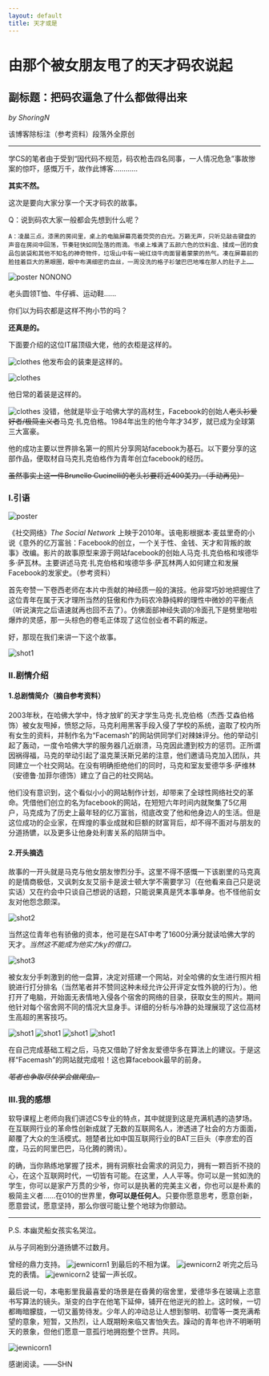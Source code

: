 ```yaml
---
layout: default
title: 天才或是
---
```

# 由那个被女朋友甩了的天才码农说起
## 副标题：把码农逼急了什么都做得出来
_by ShoringN_

该博客除标注（参考资料）段落外全原创

---

学CS的笔者由于受到“因代码不规范，码农枪击四名同事，一人情况危急”事故惨案的惊吓，感慨万千，故作此博客…………
   
**其实不然。**
   
这次是要向大家分享一个天才码农的故事。

Q：说到码农大家一般都会先想到什么呢？
```
A：凌晨三点，漆黑的房间里，桌上的电脑屏幕亮着荧荧的白光。万籁无声，只听见敲击键盘的声音在房间中回荡，节奏轻快如同坠落的雨滴。书桌上堆满了五颜六色的饮料盒、揉成一团的食品包装袋和其他不知名的神奇物件，垃圾山中有一碗红烧牛肉面冒着蒙蒙的热气。凑在屏幕前的脸挂着巨大的黑眼圈，眼中布满细密的血丝，一周没洗的格子衫皱巴巴地堆在那人的肚子上……
```

![poster](images\lab0315.jpg)
NONONO

老头圆领T恤、牛仔裤、运动鞋……

你们以为码农都是这样不拘小节的吗？

**还真是的。**

下面要介绍的这位IT届顶级大佬，他的衣柜是这样的。

![clothes](images\lab0316.jpg)
他发布会的装束是这样的。

![clothes](images\lab0317.jpg)

他日常的着装是这样的。

![clothes](images\lab0318.jpg)
没错，他就是毕业于哈佛大学的高材生，Facebook的创始人~~老头衫爱好者/极简主义者~~马克·扎克伯格。1984年出生的他今年才34岁，就已成为全球第三大富豪。

他的成功主要以世界排名第一的照片分享网站facebook为基石。以下要分享的这部作品，便取材自马克扎克伯格作为青年创立facebook的经历。

~~虽然事实上这一件Brunello Cucinelli的老头衫要将近400美刀。（手动再见）~~
### Ⅰ.引语
![poster](images\lab03poster.jpg)

《社交网络》_The Social Network_ 上映于2010年。该电影根据本·麦兹里奇的小说《意外的亿万富翁：Facebook的创立，一个关于性、金钱、天才和背叛的故事》改编。影片的故事原型来源于网站facebook的创始人马克·扎克伯格和埃德华多·萨瓦林。主要讲述马克·扎克伯格和埃德华多·萨瓦林两人如何建立和发展Facebook的发家史。（参考资料）

首先夸赞一下卷西老师在本片中贡献的神经质一般的演技。他非常巧妙地把握住了这位青年在属于天才理所当然的狂傲和作为码农冷静纯粹的理性中微妙的平衡点（听说演完之后语速就再也回不去了）。仿佛面部神经失调的冷面孔下是劈里啪啦爆炸的灵感，那一头棕色的卷毛正体现了这位创业者不羁的叛逆。

好，那现在我们来讲一下这个故事。

![shot1](images\lab0302.jpg)
### Ⅱ.剧情介绍
#### 1.总剧情简介（摘自参考资料）
2003年秋，在哈佛大学中，恃才放旷的天才学生马克·扎克伯格（杰西·艾森伯格饰）被女友甩掉，愤怒之际，马克利用黑客手段入侵了学校的系统，盗取了校内所有女生的资料，并制作名为“Facemash”的网站供同学们对辣妹评分。他的举动引起了轰动，一度令哈佛大学的服务器几近崩溃，马克因此遭到校方的惩罚。正所谓因祸得福，马克的举动引起了温克莱沃斯兄弟的注意，他们邀请马克加入团队，共同建立一个社交网站。在没有明确拒绝他们的同时，马克和室友爱德华多·萨维林（安德鲁·加菲尔德饰）建立了自己的社交网站。

他们没有意识到，这个看似小小的网站制作计划，却带来了全球性网络社交的革命。凭借他们创立的名为facebook的网站，在短短六年时间内就聚集了5亿用户，马克成为了历史上最年轻的亿万富翁，彻底改变了他和他身边人的生活。但是这位成功的企业家，在辉煌的事业成就和巨额的财富背后，却不得不面对与朋友的分道扬镳，以及更多让他身处利害关系的陷阱当中。

#### 2.开头摘选
故事的一开头就是马克与他女朋友惨烈分手。这里不得不感慨一下该剧里的马克真的是情商极低，又讽刺女友艾丽卡是波士顿大学不需要学习（在他看来自己只是说实话）又在约会中只谈自己想说的话题，只能说果真是凭本事单身。也不怪他前女友对他怨念颇深。

![shot2](images\lab0304.jpg)

当然这位青年也有骄傲的资本，他可是在SAT中考了1600分满分就读哈佛大学的天才。_当然这不能成为他实力ky的借口。_

![shot3](images\lab0303.jpg)

被女友分手刺激到的他一盘算，决定对搭建一个网站，对全哈佛的女生进行照片相貌进行打分排名（当然笔者并不赞同这种未经允许公开评定女性外貌的行为）。他打开了电脑，开始面无表情地入侵各个宿舍的网络的目录，获取女生的照片。期间他针对每个宿舍网不同的情况大显身手。详细的分析与冷静的处理展现了这位高材生高超的黑客技巧。

![shot1](images\lab0306.jpg)
![shot1](images\lab0307.jpg)
![shot1](images\lab0308.jpg)
![shot1](images\lab0309.jpg)

在自己完成基础工程之后，马克又借助了好舍友爱德华多在算法上的建议。于是这样“Facemash”的网站就完成啦！这也算facebook最早的前身。

~~_笔者也争取尽快学会做爬虫。_~~
###  III.我的感想
软导课程上老师向我们讲述CS专业的特点，其中就提到这是充满机遇的造梦场。在互联网行业的革命性创新成就了无数的互联网名人，渗透进了社会的方方面面，颠覆了大众的生活模式。翘楚者比如中国互联网行业的BAT三巨头（李彦宏的百度，马云的阿里巴巴，马化腾的腾讯）。

的确，当你熟练地掌握了技术，拥有洞察社会需求的洞见力，拥有一颗百折不挠的心，在这个互联网时代，一切皆有可能。在这里，人人平等。你可以是一贫如洗的学生，你可以是家产万贯的少爷，你可以是执著的完美主义者，你也可以是朴素的极简主义者……在010的世界里，**你可以是任何人**。只要你愿意思考，愿意创新，愿意尝试，愿意坚持，那么你很可能让整个地球为你颤动。

---
P.S. 本幽灵船女孩实名哭泣。

从与子同袍到分道扬镳不过数月。

曾经的鼎力支持。
![jewnicorn1](images\lab0301.png)
到最后的不相为谋。
![jewnicorn2](images\lab0310.png)
听完之后马克的表情。
![jewnicorn2](images\lab0311.png)
徒留一声长叹。

最后说一句，本电影里我最喜爱的场景是在昏黄的宿舍里，爱德华多在玻璃上恣意书写算法的镜头。渐变的白字在他笔下延伸，铺开在他逆光的脸上。这时候，一切都晦暗朦胧，一切又蓄势待发。少年人的冲动总让人想到黎明、初雪等一类充满希望的意象，短暂，又热烈，让人既期盼来临又害怕失去。躁动的青年也许不明晰明天的景象，但他们愿意一意孤行地拥抱整个世界。共同。

![jewnicorn1](images\lab0314.png)

感谢阅读。——SHN
